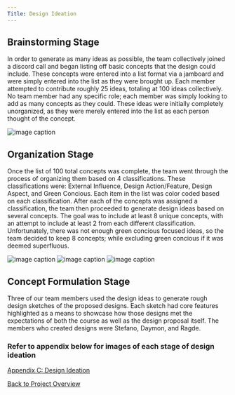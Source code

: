 ```yaml
---
Title: Design Ideation
---
```


## Brainstorming Stage

In order to generate as many ideas as possible, the team collectively joined a discord call and began listing off basic concepts that the design could include. These concepts were entered into a list format via a jamboard and were simply entered into the list as they were brought up. Each member attempted to contribute roughly 25 ideas, totaling at 100 ideas collectively. No team member had any specific role; each member was simply looking to add as many concepts as they could. These ideas were initially completely unorganized, as they were merely entered into the list as each person thought of the concept. 

![image caption](https://cdn.discordapp.com/attachments/1062096006642147503/1067085919661863073/image.png)

## Organization Stage

Once the list of 100 total concepts was complete, the team went through the process of organizing them based on 4 classifications. These classifications were: External Influence, Design Action/Feature, Design Aspect, and Green Concious. Each item in the list was color coded based on each classification. After each of the concepts was assigned a classification, the team then proceeded to generate design ideas based on several concepts. The goal was to include at least 8 unique concepts, with an attempt to include at least 2 from each different classification. Unfortunately, there was not enough green concious focused ideas, so the team decided to keep 8 concepts; while excluding green concious if it was deemed superfluous.

![image caption](https://cdn.discordapp.com/attachments/1062096006642147503/1067087092049510430/image.png)
![image caption](https://cdn.discordapp.com/attachments/1062096006642147503/1067087221527687233/image.png)
![image caption](https://cdn.discordapp.com/attachments/1062096006642147503/1067087437844709396/image.png)

## Concept Formulation Stage

Three of our team members used the design ideas to generate rough design sketches of the proposed designs. Each sketch had core features highlighted as a means to showcase how those designs met the expectations of both the course as well as the design proposal itself. The members who created designs were Stefano, Daymon, and Ragde.

### Refer to appendix below for images of each stage of design ideation

[Appendix C: Design Ideation](AppendixC_DesignIdeation.md)

[Back to Project Overview](index.md)
